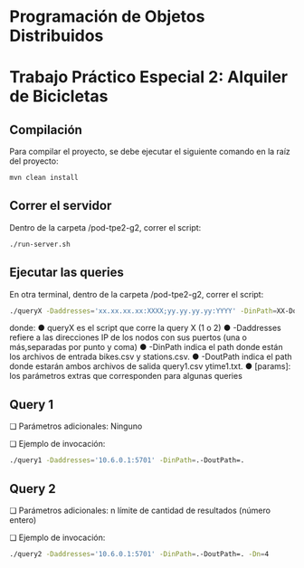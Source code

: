 # Programación de Objetos Distribuidos
# Trabajo Práctico Especial 2: Alquiler de Bicicletas

## Compilación

Para compilar el proyecto, se debe ejecutar el siguiente comando en la raíz del proyecto:

```bash
mvn clean install
```

## Correr el servidor

Dentro de la carpeta /pod-tpe2-g2, correr el script:

```bash
./run-server.sh
```

## Ejecutar las queries

En otra terminal, dentro de la carpeta /pod-tpe2-g2, correr el script:

```bash
./queryX -Daddresses='xx.xx.xx.xx:XXXX;yy.yy.yy.yy:YYYY' -DinPath=XX-DoutPath=YY [params]
```

donde:
  ●  queryX es el script que corre la query X (1 o 2)
  ● -Daddresses refiere a las direcciones IP de los nodos con sus puertos (una o más,separadas por punto y coma)
  ● -DinPath indica el path donde están los archivos de entrada bikes.csv y stations.csv.
  ● -DoutPath indica el path donde estarán ambos archivos de salida query1.csv ytime1.txt.
  ● [params]: los parámetros extras que corresponden para algunas queries

  
## Query 1

❏ Parámetros adicionales: Ninguno

❏ Ejemplo de invocación: 

```bash
./query1 -Daddresses='10.6.0.1:5701' -DinPath=.-DoutPath=.
```

## Query 2

❏ Parámetros adicionales: n límite de cantidad de resultados (número entero)

❏ Ejemplo de invocación: 

```bash
./query2 -Daddresses='10.6.0.1:5701' -DinPath=.-DoutPath=. -Dn=4
```
